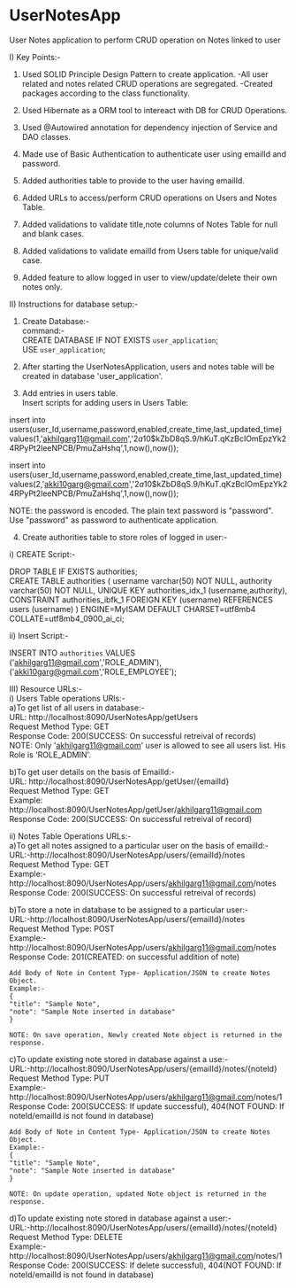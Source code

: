 # UserNotesApp
User Notes application to perform CRUD operation on Notes linked to user

I) Key Points:-
1. Used SOLID Principle Design Pattern to create application.
   -All user related and notes related CRUD operations are segregated.
   -Created packages according to the class functionality.

2. Used Hibernate as a ORM tool to intereact with DB for CRUD Operations.

3. Used @Autowired annotation for dependency injection of Service and DAO classes.

4. Made use of Basic Authentication to authenticate user using emailId and password.

5. Added authorities table to provide to the user having emailId.

6. Added URLs to access/perform CRUD operations on Users and Notes Table. 

7. Added validations to validate title,note columns of Notes Table for null and blank cases.
   
8. Added validations to validate emailId from Users table for unique/valid case.

9. Added feature to allow logged in user to view/update/delete their own notes only.

II) Instructions for database setup:- 
1. Create Database:-      
  command:-         
  CREATE DATABASE  IF NOT EXISTS `user_application`;     
  USE `user_application`;      

2. After starting the UserNotesApplication, users and notes table will be created in database 'user_application'. 

3. Add entries in users table.  
Insert scripts for adding users in Users Table:   

insert into users(user_Id,username,password,enabled,create_time,last_updated_time) values(1,'akhilgarg11@gmail.com','$2a$10$kZbD8qS.9/hKuT.qKzBcIOmEpzYk24RPyPt2leeNPCB/PmuZaHshq',1,now(),now());  

insert into users(user_Id,username,password,enabled,create_time,last_updated_time) values(2,'akki10garg@gmail.com','$2a$10$kZbD8qS.9/hKuT.qKzBcIOmEpzYk24RPyPt2leeNPCB/PmuZaHshq',1,now(),now()); 
 
NOTE: the password is encoded. The plain text password is "password".  
Use "password" as password to authenticate application. 
	
4. Create authorities table to store roles of logged in user:-  

i) CREATE Script:-   

DROP TABLE IF EXISTS authorities;      
CREATE TABLE authorities (
  username varchar(50) NOT NULL,
  authority varchar(50) NOT NULL,
  UNIQUE KEY authorities_idx_1 (username,authority),
  CONSTRAINT authorities_ibfk_1 FOREIGN KEY (username) REFERENCES users (username)
)  ENGINE=MyISAM DEFAULT CHARSET=utf8mb4 COLLATE=utf8mb4_0900_ai_ci;  

ii) Insert Script:-

INSERT INTO `authorities` 
VALUES ('akhilgarg11@gmail.com','ROLE_ADMIN'),('akki10garg@gmail.com','ROLE_EMPLOYEE');  
 
III) Resource URLs:-  
i) Users Table operations URls:-   
 a)To get list of all users in database:-  
   URL: http://localhost:8090/UserNotesApp/getUsers  
   Request Method Type: GET  
   Response Code: 200(SUCCESS: On successful retreival of records)     
   NOTE: Only 'akhilgarg11@gmail.com' user is allowed to see all users list. His Role is 'ROLE_ADMIN'.       
  
 b)To get user details on the basis of EmailId:-    
   URL: http://localhost:8090/UserNotesApp/getUser/{emailId}  
   Request Method Type: GET  
   Example: http://localhost:8090/UserNotesApp/getUser/akhilgarg11@gmail.com  
   Response Code: 200(SUCCESS: On successful retreival of record)   
   
ii) Notes Table Operations URLs:-  
 a)To get all notes assigned to a particular user on the basis of emailId:-    
	URL:-http://localhost:8090/UserNotesApp/users/{emailId}/notes  
	Request Method Type: GET  
	Example:- http://localhost:8090/UserNotesApp/users/akhilgarg11@gmail.com/notes  
	Response Code: 200(SUCCESS: On successful retreival of records)  
	
 b)To store a note in database to be assigned to a particular user:-   
	URL:-http://localhost:8090/UserNotesApp/users/{emailId}/notes   
	Request Method Type: POST   
	Example:- http://localhost:8090/UserNotesApp/users/akhilgarg11@gmail.com/notes  
	Response Code: 201(CREATED: on successful addition of note)   
	
	Add Body of Note in Content Type- Application/JSON to create Notes Object.
	Example:- 
	{
	"title": "Sample Note",
	"note": "Sample Note inserted in database"
	}
	
	NOTE: On save operation, Newly created Note object is returned in the response.
	
 c)To update existing note stored in database against a use:-   
	URL:-http://localhost:8090/UserNotesApp/users/{emailId}/notes/{noteId}  
	Request Method Type: PUT   
	Example:- http://localhost:8090/UserNotesApp/users/akhilgarg11@gmail.com/notes/1 
	Response Code: 200(SUCCESS: If update successful), 404(NOT FOUND: If noteId/emailId is not found in database)   
	
	Add Body of Note in Content Type- Application/JSON to create Notes Object.
	Example:- 
	{
	"title": "Sample Note",
	"note": "Sample Note inserted in database"
	}
	
	NOTE: On update operation, updated Note object is returned in the response.
	
 d)To update existing note stored in database against a user:-   
	URL:-http://localhost:8090/UserNotesApp/users/{emailId}/notes/{noteId}  
	Request Method Type: DELETE  
	Example:- http://localhost:8090/UserNotesApp/users/akhilgarg11@gmail.com/notes/1
	Response Code: 200(SUCCESS: If delete successful), 404(NOT FOUND: If noteId/emailId is not found in database)   
